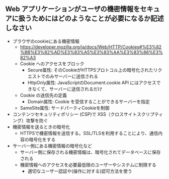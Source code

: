 ## Web アプリケーションがユーザの機密情報をセキュアに扱うためにはどのようなことが必要になるか記述しなさい
- ブラウザのcookieにある機密情報
  - https://developer.mozilla.org/ja/docs/Web/HTTP/Cookies#%E3%82%BB%E3%82%AD%E3%83%A5%E3%83%AA%E3%83%86%E3%82%A3
  - Cookie へのアクセスをブロック
    - Secure属性: そのCookieがHTTPSプロトコル上の暗号化されたリクエストでのみサーバーに送信される
    - HttpOnly属性: JavaScriptのDocument.cookie API にはアクセスできなくて、サーバーに送信されるだけ
  - Cookie の送信先の定義
    - Domain属性: Cookie を受信することができるサーバーを指定
  - SameSite属性: サードパーティCookieを制御
- コンテンツセキュリティポリシー (CSP)で XSS（クロスサイトスクリプティング）攻撃を防ぐ
- 機密情報を送るときの暗号化
  - HTTPSで機密情報を送信する。SSL/TLSを利用することにより、通信内容の暗号化をする
- サーバー側にある機密情報の暗号化など
  - サーバー側に保存される機密情報は、暗号化されてデータベースに保存される
  - 機密情報へのアクセスを必要最低限のユーザーやシステムに制限する
    - 適切なユーザー認証や(操作に対する)認可方法を使う
